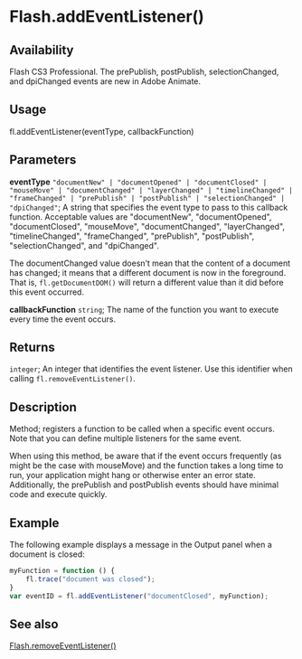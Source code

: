 # Flash.addEventListener()

## Availability

Flash CS3 Professional. The prePublish, postPublish, selectionChanged, and dpiChanged events are new in Adobe Animate.

## Usage

fl.addEventListener(eventType, callbackFunction)

## Parameters

**eventType** `"documentNew" | "documentOpened" | "documentClosed" | "mouseMove" | "documentChanged" | "layerChanged" | "timelineChanged" | "frameChanged" | "prePublish" | "postPublish" | "selectionChanged" | "dpiChanged"`; A string that specifies the event type to pass to this callback function. Acceptable values are "documentNew", "documentOpened", "documentClosed", "mouseMove", "documentChanged", "layerChanged", "timelineChanged", "frameChanged", "prePublish", "postPublish", "selectionChanged", and "dpiChanged".

The documentChanged value doesn’t mean that the content of a document has changed; it means that a different document is now in the foreground. That is, `fl.getDocumentDOM()` will return a different value than it did before this event occurred.

**callbackFunction** `string`; The name of the function you want to execute every time the event occurs.

## Returns

`integer`; An integer that identifies the event listener. Use this identifier when calling `fl.removeEventListener()`.

## Description

Method; registers a function to be called when a specific event occurs. Note that you can define multiple listeners for the same event.

When using this method, be aware that if the event occurs frequently (as might be the case with mouseMove) and the function takes a long time to run, your application might hang or otherwise enter an error state. Additionally, the prePublish and postPublish events should have minimal code and execute quickly.

## Example

The following example displays a message in the Output panel when a document is closed:

```javascript
myFunction = function () {
    fl.trace("document was closed");
}
var eventID = fl.addEventListener("documentClosed", myFunction);
```

## See also

[Flash.removeEventListener()](../Flash_object/Flash58.md)
